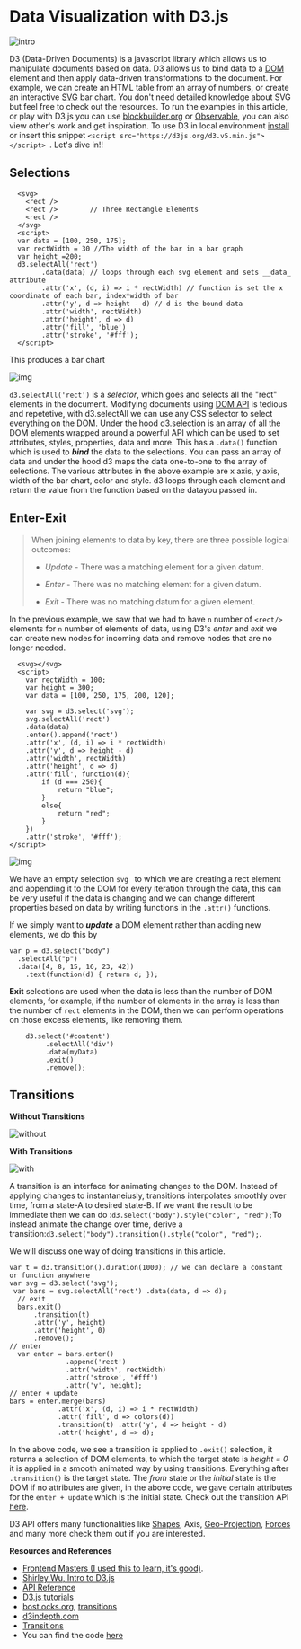 ﻿# Data Visualization with D3.js
![intro](first.png)

D3 (Data-Driven Documents) is a javascript library which allows us to manipulate documents based on data. D3 allows us to bind data to a [DOM](https://www.w3schools.com/js/js_htmldom.asp) element and then apply data-driven transformations to the document. For example, we can create an HTML table from an array of numbers, or create an interactive [SVG](https://www.w3schools.com/graphics/svg_intro.asp) bar chart.  You don't need detailed knowledge about SVG but feel free to check out the resources. To run the examples in this article, or play with D3.js you can use [blockbuilder.org](https://blockbuilder.org) or [Observable](https://observablehq.com), you can also view other's work and get inspiration. To use D3 in local environment [install](https://github.com/d3/d3/releases/) or insert this snippet `<script src="https://d3js.org/d3.v5.min.js"></script>
`.
Let's dive in!!

## Selections 
	
	  <svg>
	    <rect />
	    <rect />		// Three Rectangle Elements
	    <rect />
	  </svg>
	  <script>
	  var data = [100, 250, 175];
	  var rectWidth = 30 //The width of the bar in a bar graph
	  var height =200;
	  d3.selectAll('rect')
	    	.data(data) // loops through each svg element and sets __data_ attribute
	    	.attr('x', (d, i) => i * rectWidth) // function is set the x coordinate of each bar, index*width of bar	
	    	.attr('y', d => height - d) // d is the bound data
	    	.attr('width', rectWidth)
	    	.attr('height', d => d)
	    	.attr('fill', 'blue')
	    	.attr('stroke', '#fff');
	  </script>
This produces a bar chart

![img](second.png)

`d3.selectAll('rect')`  is a *selector*, which goes and selects all the "rect" elements in the document. Modifying documents using [DOM API](https://www.w3.org/DOM/DOMTR) is tedious and repetetive, with d3.selectAll we can use any CSS selector to select everything on the DOM. Under the hood d3.selection is an array of all the DOM elements wrapped around a powerful API which can be used to set attributes, styles, properties, data and more. This has a `.data()` function which is used to **_bind_** the data to the selections. You can pass an array of data and under the hood d3 maps the data one-to-one to the array of selections. The various attributes in the above example are x axis, y axis, width of the bar chart, color and style. d3 loops through each element and return the value from the function based on the datayou passed in.

## Enter-Exit
> When joining elements to data by key, there are three possible logical outcomes:
> -   _Update_  - There was a matching element for a given datum.
> * _Enter_  - There was no matching element for a given datum.
> -   _Exit_  - There was no matching datum for a given element.


In the previous example, we saw that we had to have `n` number of `<rect/>` elements for `n` number of elements of data, using D3's *enter* and *exit* we can create new nodes for incoming data and remove nodes that are no longer needed. 


	  <svg></svg>
	  <script>
	    var rectWidth = 100;
	    var height = 300;
	    var data = [100, 250, 175, 200, 120];
    
	    var svg = d3.select('svg');
	    svg.selectAll('rect')
    	.data(data)
    	.enter().append('rect')
    	.attr('x', (d, i) => i * rectWidth)
    	.attr('y', d => height - d)
    	.attr('width', rectWidth)
    	.attr('height', d => d)
    	.attr('fill', function(d){
	    	if (d === 250){
		    	return "blue";
		    }
		    else{
			    return "red";
			}
    	})
    	.attr('stroke', '#fff');
	</script>
	
![img](enter.png)

We have an empty selection `svg ` to which we are creating a rect element and appending it to the DOM for every iteration through the data, this can be very useful if the data is changing and  we can change different properties based on data by writing functions in the `.attr()` functions. 

If we simply want to ***update*** a DOM element rather than adding new elements, we do this by 
```
var p = d3.select("body")
  .selectAll("p")
  .data([4, 8, 15, 16, 23, 42])
    .text(function(d) { return d; });
```
**Exit** selections are used when the data is less than the number of DOM elements, for example, if the number of elements in the array is less than the number of `rect` elements in the DOM, then we can perform operations on those excess elements, like removing them.
```
	d3.select('#content') 
		 .selectAll('div')
		 .data(myData)
		 .exit()
		 .remove();
```
## Transitions
**Without Transitions**

![without](without.gif)

**With Transitions**

![with](with.gif)

A transition is an interface for animating changes to the DOM. Instead of applying changes to instantaneiusly, transitions interpolates smoothly over time, from a state-A to desired state-B. If we want the result to be immediate then we can do :`d3.select("body").style("color", "red");`To instead animate the change over time, derive a transition:`d3.select("body").transition().style("color", "red");`.

We will discuss one way of doing transitions in this article. 
	
	var t = d3.transition().duration(1000); // we can declare a constant or function anywhere
	var svg = d3.select('svg');
	 var bars = svg.selectAll('rect') .data(data, d => d);
	  // exit 
	  bars.exit()
		  .transition(t)
		  .attr('y', height)
		  .attr('height', 0)
		  .remove();
	// enter
	  var enter = bars.enter()
				  .append('rect')
				  .attr('width', rectWidth)
				  .attr('stroke', '#fff')
				  .attr('y', height); 
	// enter + update 
	bars = enter.merge(bars)
				.attr('x', (d, i) => i * rectWidth)
				.attr('fill', d => colors(d))
				.transition(t) .attr('y', d => height - d)
				.attr('height', d => d);

In the above code, we see a transition is applied to `.exit()` selection, it returns a selection of DOM elements, to which the target state is *height = 0* it is applied in a smooth animated way by using transitions. Everything after `.transition()` is the target state. The *from* state or the *initial* state is the DOM if no attributes are given, in the above code, we gave certain attributes for the `enter + update` which is the initial state. Check out the transition API [here](https://github.com/d3/d3-transition).

D3 API offers many functionalities like [Shapes](https://github.com/d3/d3-shape), Axis, [Geo-Projection](https://github.com/d3/d3-geo-projection), [Forces](https://github.com/d3/d3-force) and many more check them out if you are interested.

 **Resources and References**
* [Frontend Masters (I used this to learn, it's good)](https://frontendmasters.com/learn/d3-js/). 
* [Shirley Wu, Intro to D3.js](http://slides.com/shirleywu/fm-d3intro#/4)
* [API Reference](https://github.com/d3/d3/blob/master/API.md)
* [D3.js tutorials](https://github.com/d3/d3/wiki/Tutorials)
* [bost.ocks.org](https://bost.ocks.org/mike/selection/), [transitions](https://bost.ocks.org/mike/transition/)
* [d3indepth.com](https://www.d3indepth.com/enterexit/)
* [Transitions](https://github.com/d3/d3-transition)
* You can find the code [here](https://gist.github.com/rohanreddych/dde3a63a464f34526a9e1fbc396c02fb)

 



